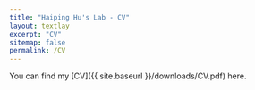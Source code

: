 ```yaml
---
title: "Haiping Hu's Lab - CV"
layout: textlay
excerpt: "CV"
sitemap: false
permalink: /CV
---
```


You can find my [CV]({{ site.baseurl }}/downloads/CV.pdf) here.
